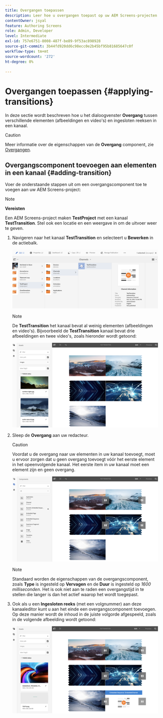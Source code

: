 ```yaml
---
title: Overgangen toepassen
description: Leer hoe u overgangen toepast op uw AEM Screens-projecten.
contentOwner: jsyal
feature: Authoring Screens
role: Admin, Developer
level: Intermediate
exl-id: 757e6751-8008-487f-be89-9f53ac898928
source-git-commit: 3b44fd920dd6c98ecc0e2b45bf95b81685647c0f
workflow-type: tm+mt
source-wordcount: '272'
ht-degree: 0%

---
```


# Overgangen toepassen {#applying-transitions}

In deze sectie wordt beschreven hoe u het dialoogvenster **Overgang** tussen verschillende elementen (afbeeldingen en video&#39;s) en ingesloten reeksen in een kanaal.

>[!CAUTION]
>
>Meer informatie over de eigenschappen van de **Overgang** component, zie [Overgangen](adding-components-to-a-channel.md#transition).

## Overgangscomponent toevoegen aan elementen in een kanaal {#adding-transition}

Voer de onderstaande stappen uit om een overgangscomponent toe te voegen aan uw AEM Screens-project:

>[!NOTE]
>
>**Vereisten**
>
>Een AEM Screens-project maken **TestProject** met een kanaal **TestTransition**. Stel ook een locatie en een weergave in om de uitvoer weer te geven.

1. Navigeren naar het kanaal **TestTransition** en selecteert u **Bewerken** in de actiebalk.

   ![image1](assets/transitions1.png)

   >[!NOTE]
   >
   >De **TestTransition** het kanaal bevat al weinig elementen (afbeeldingen en video&#39;s). Bijvoorbeeld de **TestTransition** kanaal bevat drie afbeeldingen en twee video&#39;s, zoals hieronder wordt getoond:

   ![image2](assets/transitions2.png)


1. Sleep de **Overgang** aan uw redacteur.

   >[!CAUTION]
   >
   >Voordat u de overgang naar uw elementen in uw kanaal toevoegt, moet u ervoor zorgen dat u geen overgang toevoegt vóór het eerste element in het opeenvolgende kanaal. Het eerste item in uw kanaal moet een element zijn en geen overgang.

   ![image3](assets/transitions3.png)

   >[!NOTE]
   >
   >Standaard worden de eigenschappen van de overgangscomponent, zoals **Type** is ingesteld op **Vervagen** en de **Duur** is ingesteld op *1600 milliseconden*. Het is ook niet aan te raden een overgangstijd in te stellen die langer is dan het actief waarop het wordt toegepast.

1. Ook als u een **Ingesloten reeks** (met een volgnummer) aan deze kanaaleditor kunt u aan het einde een overgangscomponent toevoegen. Op deze manier wordt de inhoud in de juiste volgorde afgespeeld, zoals in de volgende afbeelding wordt getoond:

   ![image3](assets/transitions5.png)
